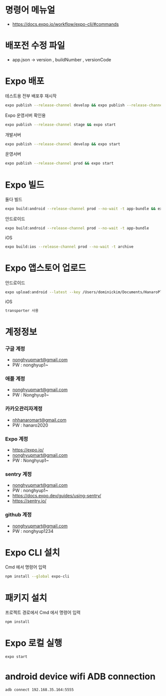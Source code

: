 # 명령어 메뉴얼

- https://docs.expo.io/workflow/expo-cli/#commands

# 배포전 수정 파일

- app.json -> version , buildNumber , versionCode

# Expo 배포

테스트용 전부 배포후 재시작

```bash
expo publish --release-channel develop && expo publish --release-channel stage && expo start
```

Expo 운영서버 확인용

```bash
expo publish --release-channel stage && expo start
```

개발서버

```bash
expo publish --release-channel develop && expo start
```

운영서버

```bash
expo publish --release-channel prod && expo start
```

# Expo 빌드

둘다 빌드 

```bash
expo build:android --release-channel prod --no-wait -t app-bundle && expo build:ios --release-channel prod --no-wait -t archive
```

안드로이드

```bash
expo build:android --release-channel prod --no-wait -t app-bundle
```

iOS

```bash
expo build:ios --release-channel prod --no-wait -t archive
```

# Expo 앱스토어 업로드

안드로이드

```bash
expo upload:android --latest --key /Users/dominickim/Documents/HanaroPlus/pc-api-8118189818183052496-280-3c18658bab02.json
```

iOS

```bash
transporter 사용
```

# 계정정보

### 구글 계정

- nonghyupmart@gmail.com
- PW : nonghyup1~

### 애플 계정

- nonghyupmart@gmail.com
- PW : Nonghyup1~

### 카카오관리자계정

- nhhanaromart@gmail.com
- PW : hanaro2020

### Expo 계정

- https://expo.io/
- nonghyupmart@gmail.com
- PW : Nonghyup1~

### sentry 계정

- nonghyupmart@gmail.com
- PW : nonghyup1~
- https://docs.expo.dev/guides/using-sentry/
- https://sentry.io/

### github 계정

- nonghyupmart@gmail.com
- PW : nonghyup1234

# Expo CLI 설치

Cmd 에서 명령어 입력

```bash
npm install --global expo-cli
```

# 패키지 설치

프로젝트 경로에서 Cmd 에서 명령어 입력

```bash
npm install
```

# Expo 로컬 실행

```bash
expo start
```

# android device wifi ADB connection 
```
adb connect 192.168.35.164:5555
```